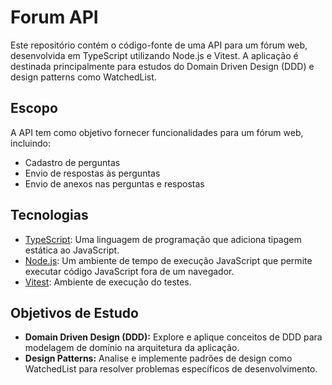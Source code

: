 # Forum API

Este repositório contém o código-fonte de uma API para um fórum web, desenvolvida em TypeScript utilizando Node.js e Vitest. A aplicação é destinada principalmente para estudos do Domain Driven Design (DDD) e design patterns como WatchedList.

## Escopo

A API tem como objetivo fornecer funcionalidades para um fórum web, incluindo:

- Cadastro de perguntas
- Envio de respostas às perguntas
- Envio de anexos nas perguntas e respostas

## Tecnologias

- [TypeScript](https://www.typescriptlang.org/): Uma linguagem de programação que adiciona tipagem estática ao JavaScript.
- [Node.js](https://nodejs.org/): Um ambiente de tempo de execução JavaScript que permite executar código JavaScript fora de um navegador.
- [Vitest](https://vitest.dev): Ambiente de execução do testes.

## Objetivos de Estudo

- **Domain Driven Design (DDD):** Explore e aplique conceitos de DDD para modelagem de domínio na arquitetura da aplicação.
- **Design Patterns:** Analise e implemente padrões de design como WatchedList para resolver problemas específicos de desenvolvimento.
